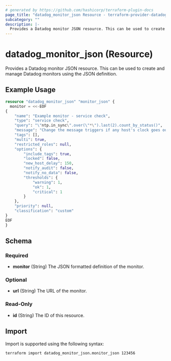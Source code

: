 ```yaml
---
# generated by https://github.com/hashicorp/terraform-plugin-docs
page_title: "datadog_monitor_json Resource - terraform-provider-datadog"
subcategory: ""
description: |-
  Provides a Datadog monitor JSON resource. This can be used to create and manage Datadog monitors using the JSON definition.
---
```


# datadog_monitor_json (Resource)

Provides a Datadog monitor JSON resource. This can be used to create and manage Datadog monitors using the JSON definition.

## Example Usage

```terraform
resource "datadog_monitor_json" "monitor_json" {
  monitor = <<-EOF
{
    "name": "Example monitor - service check",
    "type": "service check",
    "query": "\"ntp.in_sync\".over(\"*\").last(2).count_by_status()",
    "message": "Change the message triggers if any host's clock goes out of sync with the time given by NTP. The offset threshold is configured in the Agent's 'ntp.yaml' file.\n\nSee [Troubleshooting NTP Offset issues](https://docs.datadoghq.com/agent/troubleshooting/ntp for more details on cause and resolution.",
    "tags": [],
    "multi": true,
	"restricted_roles": null,
    "options": {
        "include_tags": true,
        "locked": false,
        "new_host_delay": 150,
        "notify_audit": false,
        "notify_no_data": false,
        "thresholds": {
            "warning": 1,
            "ok": 1,
            "critical": 1
        }
    },
    "priority": null,
    "classification": "custom"
}
EOF
}
```

<!-- schema generated by tfplugindocs -->
## Schema

### Required

- **monitor** (String) The JSON formatted definition of the monitor.

### Optional

- **url** (String) The URL of the monitor.

### Read-Only

- **id** (String) The ID of this resource.

## Import

Import is supported using the following syntax:

```shell
terraform import datadog_monitor_json.monitor_json 123456
```
